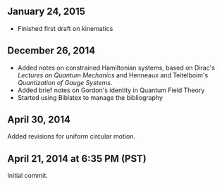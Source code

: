 ## January 24, 2015

- Finished first draft on kinematics

## December 26, 2014

- Added notes on constrained Hamiltonian systems, based on Dirac's *Lectures on Quantum Mechanics* and Henneaux and Teitelboim's *Quantization of Gauge Systems*.
- Added brief notes on Gordon's identity in Quantum Field Theory
- Started using Biblatex to manage the bibliography

## April 30, 2014

Added revisions for uniform circular motion.

## April 21, 2014 at 6:35 PM (PST)

Initial commit.
